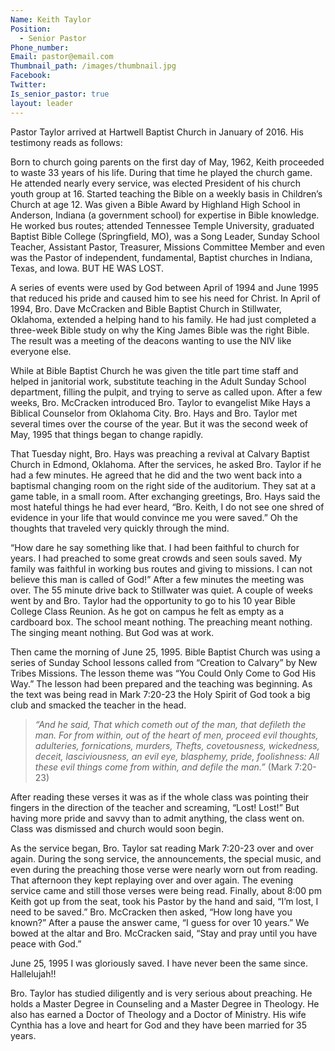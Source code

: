 ```yaml
---
Name: Keith Taylor
Position:
  - Senior Pastor
Phone_number:
Email: pastor@email.com
Thumbnail_path: /images/thumbnail.jpg
Facebook:
Twitter:
Is_senior_pastor: true
layout: leader 
---
```



Pastor Taylor arrived at Hartwell Baptist Church in January of 2016.  His testimony reads as follows:

Born to church going parents on the first day of May, 1962, Keith proceeded to waste 33  years of his life. During that time he played the church game. He attended nearly  every service, was elected President of his church youth group at 16. Started teaching  the Bible on a weekly basis in Children’s Church at age 12. Was given a Bible Award by Highland High School in Anderson, Indiana (a government school) for expertise  in Bible knowledge. He worked bus routes; attended Tennessee Temple University, graduated Baptist Bible College (Springfield, MO), was a Song Leader, Sunday School Teacher,  Assistant Pastor, Treasurer, Missions Committee Member and even was the Pastor of  independent, fundamental, Baptist churches in Indiana, Texas, and Iowa. BUT HE WAS  LOST.

A series of events were used by God between April of 1994 and June 1995 that reduced his pride and caused him to see his need for Christ. In April of 1994, Bro. Dave McCracken and Bible Baptist Church in Stillwater, Oklahoma, extended a helping hand  to his family. He had just completed a three-week Bible study on why the King James  Bible was the right Bible. The result was a meeting of the deacons wanting to use the NIV like everyone else.

While at Bible Baptist Church he was given the title part time staff and helped in janitorial work, substitute teaching in the Adult Sunday School department, filling the pulpit, and trying to serve as called upon. After a few weeks, Bro. McCracken introduced Bro. Taylor to evangelist Mike Hays a Biblical Counselor from Oklahoma City. Bro. Hays and Bro. Taylor met several times over the course of the year. But it was the second week of May, 1995 that things began to change rapidly.

That Tuesday night, Bro. Hays was preaching a revival at Calvary Baptist Church in Edmond, Oklahoma. After the services, he asked Bro. Taylor if he had a few minutes. He agreed that he did and the two went back into a baptismal changing room on the right side of the auditorium. They sat at a game table, in a small room. After exchanging greetings, Bro. Hays said the most hateful things he had ever heard, “Bro. Keith, I do not see one shred of evidence in your life that would convince me you were saved.” Oh the thoughts that traveled very quickly through the mind.

“How dare he say something like that. I had been faithful to church for years. I had preached to some great crowds and seen souls saved. My family was faithful in working bus routes and giving to missions. I can not believe this man is called of God!” After a few minutes the meeting was over. The 55 minute drive back to Stillwater was quiet. A couple of weeks went by and Bro. Taylor had the opportunity to go to his 10 year Bible College Class Reunion. As he got on campus he felt as empty as a cardboard box. The school meant nothing. The preaching meant nothing. The singing meant nothing. But God was at work.

Then came the morning of June 25, 1995. Bible Baptist Church was using a series of Sunday School lessons called from “Creation to Calvary” by New Tribes Missions. The lesson theme was “You Could Only Come to God His Way.” The lesson had been prepared and the teaching was beginning. As the text was being read in Mark 7:20-23 the Holy Spirit of God took a big club and smacked the teacher in the head.

> *“And he said, That which cometh out of the man, that defileth the man. For from within, out of the heart of men, proceed evil thoughts, adulteries, fornications, murders, Thefts, covetousness, wickedness, deceit, lasciviousness, an evil eye, blasphemy, pride, foolishness: All these evil things come from within, and defile the man.”* (Mark 7:20-23)

After reading these verses it was as if the whole class was pointing their fingers in the direction of the teacher and screaming, “Lost! Lost!” But having more pride and savvy than to admit anything, the class went on. Class was dismissed and church would soon begin.

As the service began, Bro. Taylor sat reading Mark 7:20-23 over and over again. During the song service, the announcements, the special music, and even during the preaching those verse were nearly worn out from reading. That afternoon they kept replaying over and over again. The evening service came and still those verses were being read. Finally, about 8:00 pm Keith got up from the seat, took his Pastor by the hand and said, “I’m lost, I need to be saved.” Bro. McCracken then asked, “How long have you known?” After a pause the answer came, “I guess for over 10 years.” We bowed at the altar and Bro. McCracken said, “Stay and pray until you have peace with God.”

June 25, 1995 I was gloriously saved. I have never been the same since.  Hallelujah!!

Bro. Taylor has studied diligently and is very serious about preaching.  He holds a Master Degree in Counseling and a Master Degree in Theology.  He also has earned a Doctor of Theology and a Doctor of Ministry. His wife Cynthia has a love and heart for God and they have been married for 35 years.